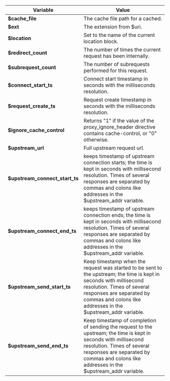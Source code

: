 | Variable                          |Value                                              |
| --------------------------------- | ------------------------------------------------- |
| **$cache_file**                   | The cache file path for a cached.                 |
| **$ext**                          | The extension from \$uri.                         |
| **$location**                     | Set to the name of the current location block.    |
| **$redirect_count**               | The number of times the current request has been internally.|
| **$subrequest_count**             | The number of subrequests performed for this request.|
| **$connect_start_ts**             | Connect start timestamp in seconds with the milliseconds resolution.|
| **$request_create_ts**            | Request create timestamp in seconds with the milliseconds resolution.|
| **$ignore_cache_control**         | Returns "1" if the value of the proxy_ignore_header directive contains cache-control, or "0" otherwise.|
| **$upstream_url**                 | Full upstream request url.                         |
| **$upstream_connect_start_ts**    | keeps timestamp of upstream connection starts; the time is kept in seconds with millisecond resolution. Times of several responses are separated by commas and colons like addresses in the $upstream_addr variable.|
| **$upstream_connect_end_ts**      | keeps timestamp of upstream connection ends; the time is kept in seconds with millisecond resolution. Times of several responses are separated by commas and colons like addresses in the $upstream_addr variable.|
| **$upstream_send_start_ts**       | Keep timestamp when the request was started to be sent to the upstream; the time is kept in seconds with millisecond resolution. Times of several responses are separated by commas and colons like addresses in the $upstream_addr variable.|
| **$upstream_send_end_ts**         | Keep timestamp of completion of sending the request to the upstream; the time is kept in seconds with millisecond resolution. Times of several responses are separated by commas and colons like addresses in the $upstream_addr variable.|